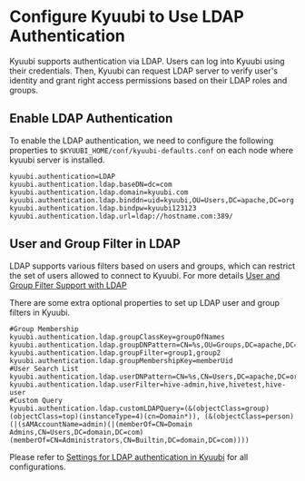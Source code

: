 <!--
- Licensed to the Apache Software Foundation (ASF) under one or more
- contributor license agreements.  See the NOTICE file distributed with
- this work for additional information regarding copyright ownership.
- The ASF licenses this file to You under the Apache License, Version 2.0
- (the "License"); you may not use this file except in compliance with
- the License.  You may obtain a copy of the License at
-
-   http://www.apache.org/licenses/LICENSE-2.0
-
- Unless required by applicable law or agreed to in writing, software
- distributed under the License is distributed on an "AS IS" BASIS,
- WITHOUT WARRANTIES OR CONDITIONS OF ANY KIND, either express or implied.
- See the License for the specific language governing permissions and
- limitations under the License.
-->

# Configure Kyuubi to Use LDAP Authentication

Kyuubi supports authentication via LDAP. Users can log into Kyuubi using their credentials. Then, Kyuubi can request
LDAP server to verify user's identity and grant right access permissions based on their LDAP roles and groups.

## Enable LDAP Authentication

To enable the LDAP authentication, we need to configure the following properties
to `$KYUUBI_HOME/conf/kyuubi-defaults.conf`
on each node where kyuubi server is installed.

```properties example
kyuubi.authentication=LDAP
kyuubi.authentication.ldap.baseDN=dc=com
kyuubi.authentication.ldap.domain=kyuubi.com
kyuubi.authentication.ldap.binddn=uid=kyuubi,OU=Users,DC=apache,DC=org
kyuubi.authentication.ldap.bindpw=kyuubi123123
kyuubi.authentication.ldap.url=ldap://hostname.com:389/
```

## User and Group Filter in LDAP

LDAP supports various filters based on users and groups, which can restrict the set of users allowed to connect to
Kyuubi.
For more details
[User and Group Filter Support with LDAP](https://cwiki.apache.org/confluence/display/Hive/User+and+Group+Filter+Support+with+LDAP+Atn+Provider+in+HiveServer2#UserandGroupFilterSupportwithLDAPAtnProviderinHiveServer2-UserandGroupFilterSupportwithLDAP)

There are some extra optional properties to set up LDAP user and group filters in Kyuubi.

```properties example
#Group Membership
kyuubi.authentication.ldap.groupClassKey=groupOfNames
kyuubi.authentication.ldap.groupDNPattern=CN=%s,OU=Groups,DC=apache,DC=org
kyuubi.authentication.ldap.groupFilter=group1,group2
kyuubi.authentication.ldap.groupMembershipKey=memberUid
#User Search List
kyuubi.authentication.ldap.userDNPattern=CN=%s,CN=Users,DC=apache,DC=org
kyuubi.authentication.ldap.userFilter=hive-admin,hive,hivetest,hive-user
#Custom Query
kyuubi.authentication.ldap.customLDAPQuery=(&(objectClass=group)(objectClass=top)(instanceType=4)(cn=Domain*)), (&(objectClass=person)(|(sAMAccountName=admin)(|(memberOf=CN=Domain Admins,CN=Users,DC=domain,DC=com)(memberOf=CN=Administrators,CN=Builtin,DC=domain,DC=com))))
```

Please refer
to [Settings for LDAP authentication in Kyuubi](https://kyuubi.readthedocs.io/en/master/deployment/settings.html?highlight=LDAP#authentication)
for all configurations.
